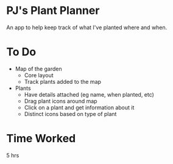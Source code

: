 # PJ's Plant Planner

An app to help keep track of what I've planted where and when.

# To Do

- Map of the garden
    - Core layout
    - Track plants added to the map
- Plants
    - Have details attached (eg name, when planted, etc)
    - Drag plant icons around map
    - Click on a plant and get information about it
    - Distinct icons based on type of plant

# Time Worked

5 hrs

